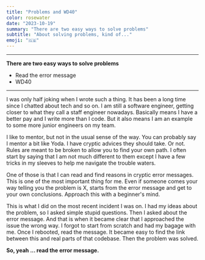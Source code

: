 ```yaml
---
title: "Problems and WD40"
color: rosewater
date: "2023-10-19"
summary: "There are two easy ways to solve problems"
subtitle: "About solving problems, kind of..."
emoji: "🇬🇧"
---
```



---
**There are two easy ways to solve problems**
- Read the error message
- WD40
---

I was only half joking when I wrote such a thing.
It has been a long time since I chatted about tech and so on.
I am still a software engineer, getting closer to what they call a staff engineer nowadays.
Basically means I have a better pay and I write more than I code. 
But it also means I am an example to some more junior engineers on my team.

I like to mentor, but not in the usual sense of the way. You can probably say I mentor a bit like Yoda. 
I have cryptic advices they should take. Or not. Rules are meant to be broken to allow you to find your own path.
I often start by saying that I am not much different to them except I have a few tricks in my sleeves to help me navigate the trouble waters.

One of those is that I can read and find reasons in cryptic error messages. This is one of the most important thing for me. Even if someone comes your way telling you the problem is X, starts from the error message and get to your own conclusions. Approach this with a beginner's mind.

This is what I did on the most recent incident I was on. 
I had my ideas about the problem, so I asked simple stupid questions. 
Then I asked about the error message. And that is when it became clear that I approached the issue the wrong way. 
I forgot to start from scratch and had my bagage with me.
Once I rebooted, read the message. It became easy to find the link between this and real parts of that codebase.
Then the problem was solved.

**So, yeah ... read the error message.**

